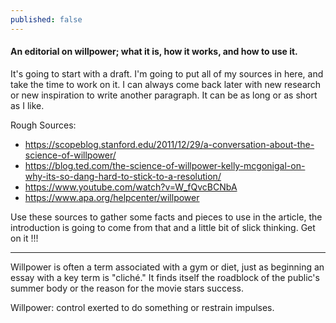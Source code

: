 ```yaml
---
published: false
---
```

####  An editorial on willpower; what it is, how it works, and how to use it. 

It's going to start with a draft. I'm going to put all of my sources in here, and take the time to work on it. I can always come back later with new research or new inspiration to write another paragraph. It can be as long or as short as I like.

Rough Sources:
- https://scopeblog.stanford.edu/2011/12/29/a-conversation-about-the-science-of-willpower/
- https://blog.ted.com/the-science-of-willpower-kelly-mcgonigal-on-why-its-so-dang-hard-to-stick-to-a-resolution/
- https://www.youtube.com/watch?v=W_fQvcBCNbA
- https://www.apa.org/helpcenter/willpower

Use these sources to gather some facts and pieces to use in the article, the introduction is going to come from that and a little bit of slick thinking. Get on it !!!

---

Willpower is often a term associated with a gym or diet, just as beginning an essay with a key term is "cliché." It finds itself the roadblock of the public's summer body or the reason for the movie stars success. 


Willpower:
control exerted to do something or restrain impulses.
